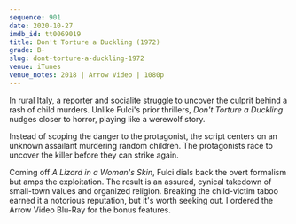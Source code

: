 ```yaml
---
sequence: 901
date: 2020-10-27
imdb_id: tt0069019
title: Don't Torture a Duckling (1972)
grade: B-
slug: dont-torture-a-duckling-1972
venue: iTunes
venue_notes: 2018 | Arrow Video | 1080p
---
```


In rural Italy, a reporter and socialite struggle to uncover the culprit behind a rash of child murders. Unlike Fulci's prior thrillers, _Don't Torture a Duckling_ nudges closer to horror, playing like a werewolf story.

<!-- end -->

Instead of scoping the danger to the protagonist, the script centers on an unknown assailant murdering random children. The protagonists race to uncover the killer before they can strike again.

Coming off <span data-imdb-id="tt0067361">_A Lizard in a Woman's Skin_</span>, Fulci dials back the overt formalism but amps the exploitation. The result is an assured, cynical takedown of small-town values and organized religion. Breaking the child-victim taboo earned it a notorious reputation, but it's worth seeking out. I ordered the Arrow Video Blu-Ray for the bonus features.